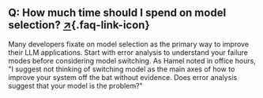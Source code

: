## Q: How much time should I spend on model selection? [↗](/blog/posts/evals-faq/how-much-time-should-i-spend-on-model-selection.html){.faq-link-icon}

Many developers fixate on model selection as the primary way to improve their LLM applications. Start with error analysis to understand your failure modes before considering model switching. As Hamel noted in office hours, "I suggest not thinking of switching model as the main axes of how to improve your system off the bat without evidence. Does error analysis suggest that your model is the problem?"
